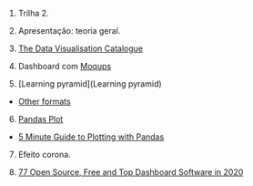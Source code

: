 1) Trilha 2.

2) Apresentação: teoria geral.

3) [The Data Visualisation Catalogue](https://datavizcatalogue.com/)

4) Dashboard com [Moqups](https://moqups.com/)

5) [Learning pyramid](Learning pyramid)
- [Other formats](https://www.google.com/search?q=the+learning+pyramid)

6) [Pandas Plot](https://pandas.pydata.org/pandas-docs/stable/user_guide/visualization.html)
- [5 Minute Guide to Plotting with Pandas](https://towardsdatascience.com/5-minute-guide-to-plotting-with-pandas-e8c0f40a1df4)

7) Efeito corona.

8) [77 Open Source, Free and Top Dashboard Software in 2020](https://www.predictiveanalyticstoday.com/open-source-dashboard-software/)